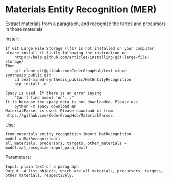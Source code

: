 # Materials Entity Recognition (MER)

Extract materials from a paragraph, and recognize the tartes and precursors in those materials  

Install:  

	If Git Large File Storage (lfs) is not installed on your computer, please install it fistly following the instruction on
		https://help.github.com/articles/installing-git-large-file-storage/.
	Then
		git clone git@github.com:CederGroupHub/text-mined-synthesis_public.git
		cd text-mined-synthesis_public/MatEntityRecognition
		pip install -e .
	
	Spacy is used. If there is an error saying 
	    "Can't find model 'en'..." 
	It is because the spacy data is not downloaded. Please use
	    python -m spacy download en
	MaterialParser is used. Please download it from https://github.com/CederGroupHub/MaterialParser.

Use:

	from materials_entity_recognition import MatRecognition   
	model = MatRecognition()  
	all_materials, precursors, targets, other_materials = model.mat_recognize(input_para_text)  

Parameters:

	Input: plain text of a paragraph  
	Output: 4 list objects, which are all materials, precursors, targets, other materials, respectively.  

